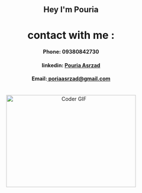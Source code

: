 <div align="center">
<h2 >Hey I'm Pouria</h2>

<h1>contact with me :</h1>
<h4>Phone:  09380842730</h4>
<h4>linkedin:  <a href="https://www.linkedin.com/in/pouria-asrzad-70a679253/"> Pouria Asrzad</a></h4>
<h4> Email:<a href="mailto:poriaasrzad@gmail.com"> poriaasrzad@gmail.com</a></h4> <br/>

<img alt="Coder GIF" height=250 width=350 src="https://images.squarespace-cdn.com/content/v1/5769fc401b631bab1addb2ab/1541580611624-TE64QGKRJG8SWAIUS7NS/ke17ZwdGBToddI8pDm48kPoswlzjSVMM-SxOp7CV59BZw-zPPgdn4jUwVcJE1ZvWQUxwkmyExglNqGp0IvTJZamWLI2zvYWH8K3-s_4yszcp2ryTI0HqTOaaUohrI8PI6FXy8c9PWtBlqAVlUS5izpdcIXDZqDYvprRqZ29Pw0o/coding-freak.gif" />
</div>
